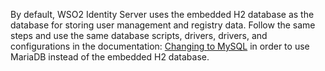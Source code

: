 By default, WSO2 Identity Server uses the embedded H2 database as the database for storing user management and registry data. Follow the same steps and use the same database scripts, drivers, drivers, and configurations in the documentation: [Changing to MySQL](../../setup/changing-to-mysql) in order to use MariaDB instead of the embedded H2 database.
